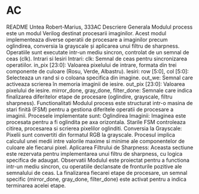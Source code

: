 # AC

README Untea Robert-Marius, 333AC
Descriere Generala
Modulul process este un modul Verilog destinat procesarii imaginilor. Acest
modul implementeaza diverse operatii de procesare a imaginilor precum oglindirea,
conversia la grayscale și aplicarea unui filtru de sharpness. Operatiile sunt
executate intr-un mediu sincron, controlat de un semnal de ceas (clk).
Intrari si Iesiri
Intrari:
clk: Semnal de ceas pentru sincronizarea operatiilor.
in_pix [23:0]: Valoarea pixelului de intrare, formata din trei componente de
culoare (Rosu, Verde, Albastru).
Iesiri:
row [5:0], col [5:0]: Selecteaza un rand si o coloana specifica din imagine.
out_we: Semnal care activeaza scrierea în memoria imaginii de iesire.
out_pix [23:0]: Valoarea pixelului de iesire.
mirror_done, gray_done, filter_done: Semnale care indica finalizarea diferitelor
etape de procesare (oglindire, grayscale, filtru sharpness).
Functionalitati
Modulul process este structurat intr-o masina de stari finită (FSM) pentru a
gestiona diferitele operatii de procesare a imaginii.
Procesele implementate sunt:
Oglindirea Imaginii:
Imaginea este procesata pentru a fi oglindita pe axa orizontala.
Starile FSM controleaza citirea, procesarea si scrierea pixelilor oglinditi.
Conversia la Grayscale:
Pixelii sunt convertiti din formatul RGB la grayscale.
Procesul implica calculul unei medii intre valorile maxime si minime ale componentelor
de culoare ale fiecarui pixel.
Aplicarea Filtrului de Sharpness:
Aceasta sectiune este rezervata pentru implementarea unui filtru de sharpness,
cu logica specifica de adaugat.
Observatii
Modulul este proiectat pentru a functiona intr-un mediu sincron, cu operatiile
declansate de fronturile pozitive ale semnalului de ceas.
La finalizarea fiecarei etape de procesare, un semnal specific (mirror_done,
gray_done, filter_done) este activat pentru a indica terminarea acelei etape.
